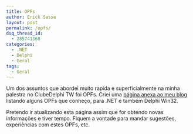 ```yaml
---
title: OPFs
author: Erick Sasse
layout: post
permalink: /opfs/
dsq_thread_id:
  - 285741368
categories:
  - .NET
  - Delphi
  - Geral
tags:
  - Geral
---
```

Um dos assuntos que abordei muito rapida e superficialmente na minha palestra no ClubeDelphi TW foi OPFs. Criei uma [p&aacute;gina anexa ao meu blog][1] listando alguns OPFs que conhe&ccedil;o, para .NET e tamb&eacute;m Delphi Win32.

Pretendo ir atualizando esta p&aacute;gina assim que for obtendo novas informa&ccedil;&otilde;es e tiver tempo. Fiquem a vontade para mandar sugest&otilde;es, experi&ecirc;ncias com estes OPFs, etc.

 [1]: http://www.ericksasse.com.br/?page_id=340
